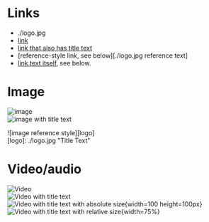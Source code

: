 # Links
- ./logo.jpg
- [link](./logo.jpg)
- [link that also has title text](./logo.jpg "This link takes you to somewhere!")
- [reference-style link, see below][./logo.jpg reference text]
- [link text itself][], see below.

[arbitrary case-insensitive reference text]: ./logo.jpg  
[1]: ./logo.jpg
[link text itself]: ./logo.jpg

# Image

![image](./logo.jpg)  
![image with title text](./logo.jpg "Title Text")  

![image reference style][logo]  
[logo]: ./logo.jpg "Title Text"

# Video/audio

![Video](./logo.jpg)  
![Video with title text](./logo.jpg)  
![Video with title text with absolute size](./logo.jpg "Title Text"){width=100 height=100px}  
![Video with title text with relative size](./logo.jpg "Title Text"){width=75%}


